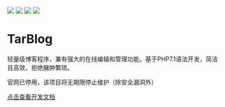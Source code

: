 ![](https://img.shields.io/badge/php-7.1-blue.svg)
![](https://img.shields.io/badge/mysql-only-blue.svg)
![](https://img.shields.io/badge/license-Apache%20License%202.0-green.svg)
![](https://img.shields.io/badge/pr-welcome-green.svg)

# TarBlog

轻量级博客程序，兼有强大的在线编辑和管理功能。基于PHP7.1语法开发，简洁且高效，拒绝臃肿繁琐。

官网已停用，该项目将无期限停止维护（除安全漏洞外）

[点击查看开发文档](https://www.kancloud.cn/moqiaoduo/tarblog-documentation)
